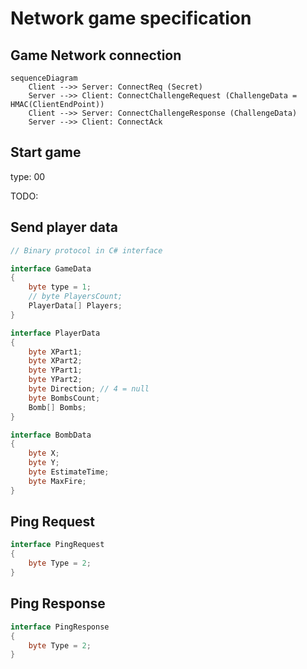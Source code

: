 ﻿# Network game specification

## Game Network connection

```mermaid
sequenceDiagram
    Client -->> Server: ConnectReq (Secret)
    Server -->> Client: ConnectChallengeRequest (ChallengeData = HMAC(ClientEndPoint))
    Client -->> Server: ConnectChallengeResponse (ChallengeData)
    Server -->> Client: ConnectAck
```

## Start game
type: 00

TODO:

## Send player data

```cs
// Binary protocol in C# interface

interface GameData
{
    byte type = 1;
    // byte PlayersCount;
    PlayerData[] Players;
}

interface PlayerData
{
    byte XPart1;
    byte XPart2;
    byte YPart1;
    byte YPart2;
    byte Direction; // 4 = null
    byte BombsCount;
    Bomb[] Bombs;
}

interface BombData
{
    byte X;
    byte Y;
    byte EstimateTime;
    byte MaxFire;
}
```

## Ping Request

```cs
interface PingRequest
{
    byte Type = 2;
}
```

## Ping Response
```cs
interface PingResponse
{
    byte Type = 2;
}
```
